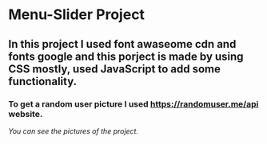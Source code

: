 # Menu-Slider Project

## In this project I used font awaseome cdn and fonts google and this porject is made by using CSS mostly, used JavaScript to add some functionality.

### To get a random user picture I used https://randomuser.me/api website.

*You can see the pictures of the project.*

